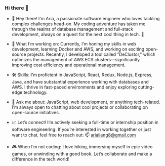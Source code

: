 ### Hi there 👋

- 🚀 Hey there! I'm Aria, a passionate software engineer who loves tackling complex challenges head-on. My coding adventure has taken me through the realms of database management and full-stack development, always on a quest for the next cool thing in tech. 🌟

- 🔧 What I’m working on:
Currently, I’m honing my skills in web development, learning Docker and AWS, and working on exciting open-source projects. Recently, I developed a tool called "DeClustor," which optimizes the management of AWS ECS clusters—significantly improving cost efficiency and operational management.

- 🛠 Skills:
I'm proficient in JavaScript, React, Redux, Node.js, Express, Java, and have substantial experience working with databases and AWS. I thrive in fast-paced environments and enjoy exploring cutting-edge technology.

- 💬 Ask me about:
JavaScript, web development, or anything tech-related. I’m always open to chatting about cool projects or collaborating on open-source initiatives.

- 📈 Let’s connect!
I’m actively seeking a full-time or internship position in software engineering. If you’re interested in working together or just want to chat, feel free to reach out:
📫 arialiang8@gmail.com

- 🎮 When I’m not coding:
I love hiking, immersing myself in epic video games, or unwinding with a good book. Let’s collaborate and make a difference in the tech world!
